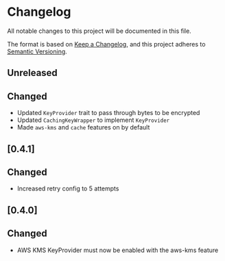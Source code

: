 # Changelog

All notable changes to this project will be documented in this file.

The format is based on [Keep a Changelog](https://keepachangelog.com/en/1.0.0/),
and this project adheres to [Semantic Versioning](https://semver.org/spec/v2.0.0.html).

## Unreleased

## Changed

- Updated `KeyProvider` trait to pass through bytes to be encrypted
- Updated `CachingKeyWrapper` to implement `KeyProvider`
- Made `aws-kms` and `cache` features on by default

## [0.4.1]

## Changed

- Increased retry config to 5 attempts

## [0.4.0]

## Changed

- AWS KMS KeyProvider must now be enabled with the aws-kms feature

